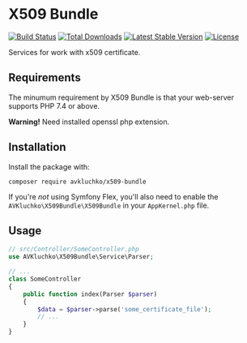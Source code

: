 # X509 Bundle

[![Build Status](https://travis-ci.org/avkluchko/x509-bundle.svg)](https://travis-ci.org/avkluchko/x509-bundle)
[![Total Downloads](https://poser.pugx.org/avkluchko/x509-bundle/downloads)](https://packagist.org/packages/avkluchko/x509-bundle)
[![Latest Stable Version](https://poser.pugx.org/avkluchko/x509-bundle/v/stable)](https://packagist.org/packages/avkluchko/x509-bundle)
[![License](https://poser.pugx.org/avkluchko/x509-bundle/license)](https://packagist.org/packages/avkluchko/x509-bundle)

Services for work with x509 certificate.

## Requirements

The minumum requirement by X509 Bundle is that your web-server supports PHP 7.4 or above. 

**Warning!** Need installed openssl php extension.

## Installation

Install the package with:

```console
composer require avkluchko/x509-bundle
```

If you're *not* using Symfony Flex, you'll also
need to enable the `AVKluchko\X509Bundle\X509Bundle`
in your `AppKernel.php` file.

## Usage

```php
// src/Controller/SomeController.php
use AVKluchko\X509Bundle\Service\Parser;

// ...
class SomeController
{
    public function index(Parser $parser)
    {
        $data = $parser->parse('some_certificate_file');
        // ...
    }
}
```
